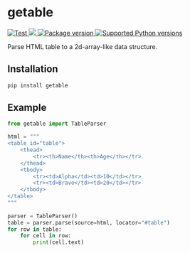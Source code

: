 # getable
<p>
<a href="https://github.com/zhaoblake/getable/actions?query=workflow%3ATest" target="_blank">
    <img src="https://github.com/zhaoblake/getable/workflows/Test/badge.svg" alt="Test">
</a>
<a href="https://codecov.io/gh/zhaoblake/getable" > 
 <img src="https://codecov.io/gh/zhaoblake/getable/graph/badge.svg?token=E14F3M0CM9"/> 
 </a>
<a href="https://pypi.org/project/getable" target="_blank">
    <img src="https://img.shields.io/pypi/v/getable?color=%2334D058&label=pypi%20package" alt="Package version">
</a>
<a href="https://pypi.org/project/getable" target="_blank">
    <img src="https://img.shields.io/pypi/pyversions/getable.svg?color=%2334D058" alt="Supported Python versions">
</a>
</p>

Parse HTML table to a 2d-array-like data structure.

## Installation

```bash
pip install getable
```

## Example

```python
from getable import TableParser

html = """
<table id="table">
    <thead>
        <tr><th>Name</th><th>Age</th></tr>
    </thead>
    <tbody>
        <tr><td>Alpha</td><td>10</td></tr>
        <tr><td>Bravo</td><td>20</td></tr>
    </tbody>
</table>
"""
    
parser = TableParser()
table = parser.parse(source=html, locator="#table")
for row in table:
    for cell in row:
        print(cell.text)
```


